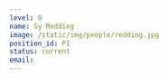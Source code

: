 ```yaml
---
level: 0
name: Sy Redding
image: /static/img/people/redding.jpg 
position_id: PI
status: current
email: 
---
```

